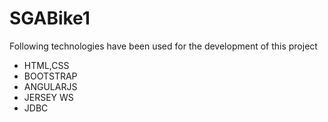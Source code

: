 # SGABike1
Following technologies have been used for the development of this project
- HTML,CSS
- BOOTSTRAP
- ANGULARJS
- JERSEY WS
- JDBC
